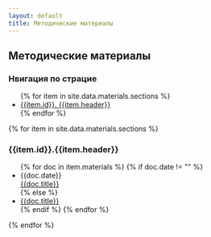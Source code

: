 ```yaml
---
layout: default
title: Методические материалы
---
```


<main class="main">
            <section class="info-section">
                <div class="info-section__content-wrapper content-wrapper">
                    <h2 class="info-section__title default-section-title">Методические материалы</h2>
                    <h3 class="info-section__card-title default-card-title">Нвигация по страцие</h3>
                    <ul class="info-section__navbar">
                        {% for item in site.data.materials.sections %}
                        <li><a href="#{{item.anchor}}">{{item.id}}. {{item.header}}</a></li>
                        {% endfor %}
                    </ul>
                    {% for item in site.data.materials.sections %}
                    <div class="info-section__document-block" id="{{item.anchor}}">
                        <h3 class="info-section__card-title default-card-title">{{item.id}}.{{item.header}}</h3>
                        <ul class="info-section__doc-list default-info-list">
                            {% for doc in item.materials %}
                                {% if doc.date != "" %}
                                    <li> {{doc.date}} <br> <a href="{{doc.url}}">{{doc.title}}</a></li>
                                {% else %}
                                    <li><a href="{{doc.url}}">{{doc.title}}</a></li>
                                {% endif %}
                            {% endfor %}
                        </ul>
                    </div>
                    {% endfor %}
                </div>
            </section>
        </main>
